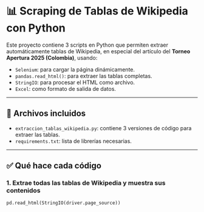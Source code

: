 # 📊 Scraping de Tablas de Wikipedia con Python

Este proyecto contiene 3 scripts en Python que permiten extraer automáticamente tablas de Wikipedia, en especial del artículo del **Torneo Apertura 2025 (Colombia)**, usando:

- `Selenium`: para cargar la página dinámicamente.
- `pandas.read_html()`: para extraer las tablas completas.
- `StringIO`: para procesar el HTML como archivo.
- `Excel`: como formato de salida de datos.

---

## 📁 Archivos incluidos

- `extraccion_tablas_wikipedia.py`: contiene 3 versiones de código para extraer las tablas.
- `requirements.txt`: lista de librerías necesarias.

---

## ✅ Qué hace cada código

### 1. Extrae **todas** las tablas de Wikipedia y muestra sus contenidos
```python
pd.read_html(StringIO(driver.page_source))
